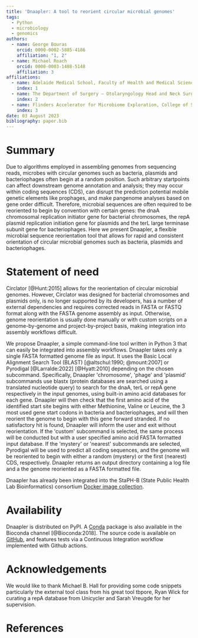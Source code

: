 ```yaml
---
title: 'Dnaapler: A tool to reorient circular microbial genomes'
tags:  
  - Python
  - microbiology
  - genomics
authors:
  - name: George Bouras
    orcid: 0000-0002-5885-4186
    affiliation: "1, 2"
  - name: Michael Roach
    orcid: 0000-0003-1488-5148
    affiliation: 3
affiliations:
  - name: Adelaide Medical School, Faculty of Health and Medical Sciences, The University of Adelaide, Adelaide, South Australia 5005, Australia
    index: 1
  - name: The Department of Surgery – Otolaryngology Head and Neck Surgery, Central Adelaide Local Health Network, Adelaide, South Australia 5000, Australia 
    index: 2
  - name: Flinders Accelerator for Microbiome Exploration, College of Science and Engineering, Flinders University, Bedford Park, Adelaide, South Australia 5042, Australia
    index: 3
date: 03 August 2023  
bibliography: paper.bib
---
```


# Summary

Due to algorithms employed in assembling genomes from sequencing reads, microbes with circular genomes such as bacteria, plasmids and bacteriophages often begin at a random position. Such arbitrary startpoints can affect downstream genome annotation and analysis; they may occur within coding sequences (CDS), can disrupt the prediction potential mobile genetic elements like prophages, and make pangenome analyses based on gene order difficult. Therefore, microbial sequences are often required to be reoriented to begin by convention with certain genes: the dnaA chromosomal replication initiator gene for bacterial chromosomes, the repA plasmid replication initiation gene for plasmids and the terL large terminase subunit gene for bacteriophages. Here we present Dnaapler, a flexible microbial sequence reorientation tool that allows for rapid and consistent orientation of circular microbial genomes such as bacteria, plasmids and bacteriophages. 

# Statement of need

Circlator [@Hunt:2015] allows for the reorientation of circular microbial genomes. However, Circlator was designed for bacterial chromosomes and plasmids only, is no longer supported by its developers, has a number of external dependencies and requires corrected reads in FASTA or FASTQ format along with the FASTA genome assembly as input. Otherwise, genome reorientation is usually done manually or with custom scripts on a genome-by-genome and project-by-project basis, making integration into assembly workflows difficult. 

We propose Dnaapler, a simple command-line tool written in Python 3 that can easily be integrated into assembly workflows. Dnaapler takes only a single FASTA formatted genome file as input. It uses the Basic Local Alignment Search Tool (BLAST) [@altschul:1990; @mount:2007] or Pyrodigal [@Larralde:2022] [@Hyatt:2010] depending on the chosen subcommand. Specifically, Dnaapler 'chromosome', 'phage' and 'plasmid' subcommands use blastx (protein databases are searched using a translated nucleotide query) to search for the dnaA, terL or repA gene respectively in the input genomes, using built-in amino acid databases for each gene. Dnaapler will then check that the first amino acid of the identified start site begins with either Methionine, Valine or Leucine, the 3 most used gene start codons in bacteria and bacteriophages, and will then reorient the genome to begin with this gene forward stranded. If no satisfactory hit is found, Dnaapler will inform the user and exit without reorientation. If the 'custom' subcommand is selected, the same process will be conducted but with a user specified amino acid FASTA formatted input database. If the 'mystery' or 'nearest' subcommands are selected, Pyrodigal will be used to predict all coding sequences, and the genome will be reoriented to begin with either a random (mystery) or the first (nearest) CDS, respectively. Dnaapler returns an output directory containing a log file and a the genome reoriented as a FASTA formatted file.

Dnaapler has already been integrated into the StaPH-B (State Public Health Lab Bioinformatics) consortium [Docker image collection](https://github.com/StaPH-B/docker-builds).



# Availability

Dnaapler is distributed on PyPI. A [Conda](https://conda.io/) package is
also available in the Bioconda channel [@Bioconda:2018]. The source code is available on [GitHub](https://github.com/gbouras13/dnaapler),
and features tests via a Continuous Integration workflow implemented with Github actions.


# Acknowledgements
We would like to thank Michael B. Hall for providing some code snippets particularly the external tool class from his great tool tbpore, Ryan Wick for curating a repA database from Unicycler and Sarah Vreugde for her supervision.

# References